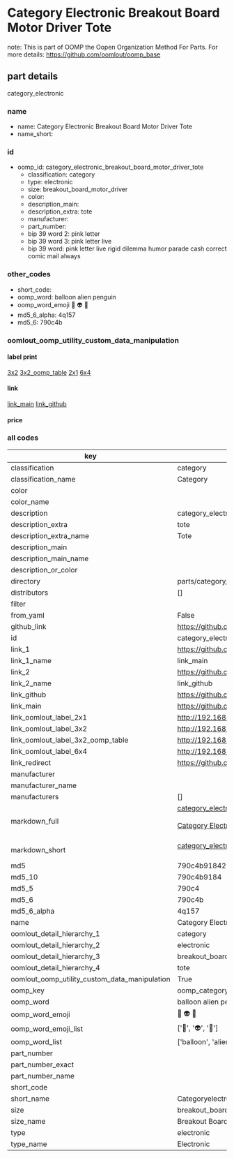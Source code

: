 # Category Electronic Breakout Board Motor Driver Tote  

note: This is part of OOMP the Oopen Organization Method For Parts. For more details: https://github.com/oomlout/oomp_base

##  part details
  



category_electronic



### name
* name: Category Electronic Breakout Board Motor Driver Tote
* name_short: 
### id
* oomp_id: category_electronic_breakout_board_motor_driver_tote
  * classification: category
  * type: electronic
  * size: breakout_board_motor_driver
  * color: 
  * description_main: 
  * description_extra: tote
  * manufacturer: 
  * part_number: 
  * bip 39 word 2: pink letter
  * bip 39 word 3: pink letter live
  * bip 39 word: pink letter live rigid dilemma humor parade cash correct comic mail always

### other_codes
* short_code: 
* oomp_word: balloon alien penguin
* oomp_word_emoji :balloon: :alien: :penguin:
* md5_6_alpha: 4q157
* md5_6: 790c4b






### oomlout_oomp_utility_custom_data_manipulation
#### label print
[3x2](http://192.168.1.245:1112/?label=oomp%204q157)
[3x2_oomp_table](http://192.168.1.108:1112/?label=oomp%204q157)
[2x1](http://192.168.1.242:1112/?label=oomp%204q157)
[6x4](http://192.168.1.55:1112/?label=oomp%204q157)    

#### link

[link_main](https://github.com/oomlout/oomlout_oomp_version_1_messy/tree/main/parts/category_electronic_breakout_board_motor_driver_tote) [link_github](https://github.com/oomlout/oomlout_oomp_version_1_messy/tree/main/parts/category_electronic_breakout_board_motor_driver_tote)                             

#### price







### all codes 
| key | value |  
| --- | --- |  
| classification | category |  
| classification_name | Category |  
| color |  |  
| color_name |  |  
| description | category_electronic |  
| description_extra | tote |  
| description_extra_name | Tote |  
| description_main |  |  
| description_main_name |  |  
| description_or_color |   |  
| directory | parts/category_electronic_breakout_board_motor_driver_tote |  
| distributors | [] |  
| filter |  |  
| from_yaml | False |  
| github_link | https://github.com/oomlout/oomlout_oomp_part_src/tree/main/parts/category_electronic_breakout_board_motor_driver_tote |  
| id | category_electronic_breakout_board_motor_driver_tote |  
| link_1 | https://github.com/oomlout/oomlout_oomp_version_1_messy/tree/main/parts/category_electronic_breakout_board_motor_driver_tote |  
| link_1_name | link_main |  
| link_2 | https://github.com/oomlout/oomlout_oomp_version_1_messy/tree/main/parts/category_electronic_breakout_board_motor_driver_tote |  
| link_2_name | link_github |  
| link_github | https://github.com/oomlout/oomlout_oomp_version_1_messy/tree/main/parts/category_electronic_breakout_board_motor_driver_tote |  
| link_main | https://github.com/oomlout/oomlout_oomp_version_1_messy/tree/main/parts/category_electronic_breakout_board_motor_driver_tote |  
| link_oomlout_label_2x1 | http://192.168.1.242:1112/?label=oomp%204q157 |  
| link_oomlout_label_3x2 | http://192.168.1.245:1112/?label=oomp%204q157 |  
| link_oomlout_label_3x2_oomp_table | http://192.168.1.108:1112/?label=oomp%204q157 |  
| link_oomlout_label_6x4 | http://192.168.1.55:1112/?label=oomp%204q157 |  
| link_redirect | https://github.com/oomlout/oomlout_oomp_version_1_messy/tree/main/parts/category_electronic_breakout_board_motor_driver_tote |  
| manufacturer |  |  
| manufacturer_name |  |  
| manufacturers | [] |  
| markdown_full | [category_electronic_breakout_board_motor_driver_tote](none)<br>[](none)<br>[Category Electronic Breakout Board Motor Driver Tote](none)<br><br> |  
| markdown_short | [category_electronic_breakout_board_motor_driver_tote](none)<br><br> |  
| md5 | 790c4b9184235401bc1f1b9f05602528 |  
| md5_10 | 790c4b9184 |  
| md5_5 | 790c4 |  
| md5_6 | 790c4b |  
| md5_6_alpha | 4q157 |  
| name | Category Electronic Breakout Board Motor Driver Tote |  
| oomlout_detail_hierarchy_1 | category |  
| oomlout_detail_hierarchy_2 | electronic |  
| oomlout_detail_hierarchy_3 | breakout_board_motor_driver |  
| oomlout_detail_hierarchy_4 | tote |  
| oomlout_oomp_utility_custom_data_manipulation | True |  
| oomp_key | oomp_category_electronic_breakout_board_motor_driver_tote |  
| oomp_word | balloon alien penguin |  
| oomp_word_emoji | :balloon: :alien: :penguin: |  
| oomp_word_emoji_list | [':balloon:', ':alien:', ':penguin:'] |  
| oomp_word_list | ['balloon', 'alien', 'penguin'] |  
| part_number |  |  
| part_number_exact |  |  
| part_number_name |  |  
| short_code |  |  
| short_name | Categoryelectronic |  
| size | breakout_board_motor_driver |  
| size_name | Breakout Board Motor Driver |  
| type | electronic |  
| type_name | Electronic |  

